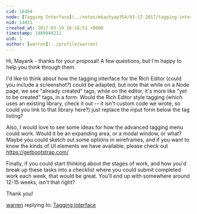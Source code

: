 ```yaml
---
cid: 16404
node: [Tagging Interface](../notes/mkashyap354/03-17-2017/tagging-interface)
nid: 14031
created_at: 2017-03-19 16:16:51 +0000
timestamp: 1489940211
uid: 1
author: [warren](../profile/warren)
---
```


Hi, Mayank - thanks for your proposal! A few questions, but I'm happy to help you think through them.

I'd like to think about how the tagging interface for the Rich Editor (could you include a screenshot?) could be adapted, but note that while on a Node page, we see "already created" tags, while on the editor, it's more like "yet to be created" tags, in a form. Would the Rich Editor style tagging (which uses an existing library, check it out -- it isn't custom code we wrote, so could you link to that library here?) just replace the input form below the tag listing?

Also, I would love to see some ideas for how the advanced tagging menu could work. Would it be an expanding area, or a modal window, or what? Maybe you could sketch out some options in wireframes, and if you want to know the kinds of UI elements we have available, please check out https://getbootstrap.com/

Finally, if you could start thinking about the stages of work, and how you'd break up these tasks into a checklist where you could submit completed work each week, that would be great. You'll end up with somewhere around 12-15 weeks, isn't that right?

Thank you!

[warren](../profile/warren) replying to: [Tagging Interface](../notes/mkashyap354/03-17-2017/tagging-interface)


